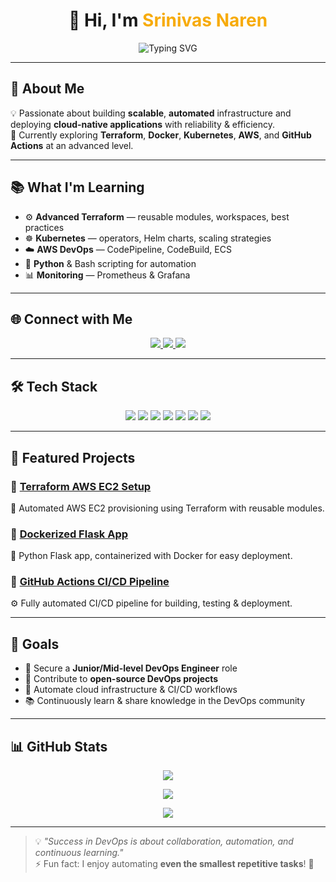 <h1 align="center">👋 Hi, I'm <span style="color:#F7AB0A;">Srinivas Naren</span></h1>

<p align="center">
  <img src="https://readme-typing-svg.demolab.com?font=Fira+Code&size=22&pause=1000&color=F7AB0A&width=500&lines=Aspiring+DevOps+Engineer;Infrastructure+as+Code+%7C+CI%2FCD;Cloud+Enthusiast+%7C+Automation+Lover" alt="Typing SVG" />
</p>

---

## 🚀 About Me  

💡 Passionate about building **scalable**, **automated** infrastructure and deploying **cloud-native applications** with reliability & efficiency.  
🌱 Currently exploring **Terraform**, **Docker**, **Kubernetes**, **AWS**, and **GitHub Actions** at an advanced level.  

---

## 📚 What I'm Learning  

- ⚙️ **Advanced Terraform** — reusable modules, workspaces, best practices  
- ☸️ **Kubernetes** — operators, Helm charts, scaling strategies  
- ☁️ **AWS DevOps** — CodePipeline, CodeBuild, ECS  
- 🐍 **Python** & Bash scripting for automation  
- 📊 **Monitoring** — Prometheus & Grafana

---

## 🌐 Connect with Me  

<p align="center">
  <a href="https://linkedin.com/in/srinivas-naren-vemgal-7801571ab" target="_blank">
    <img src="https://img.shields.io/badge/LinkedIn-%230A66C2.svg?&style=for-the-badge&logo=linkedin&logoColor=white" />
  </a>
  <a href="https://github.com/SrinivasNaren" target="_blank">
    <img src="https://img.shields.io/badge/GitHub-%23181717.svg?&style=for-the-badge&logo=github&logoColor=white" />
  </a>
  <a href="mailto:srinivasnaren007@gmail.com" target="_blank">
    <img src="https://img.shields.io/badge/Email-%23D14836.svg?&style=for-the-badge&logo=gmail&logoColor=white" />
  </a>
</p>

---

## 🛠️ Tech Stack  

<p align="center">
  <img src="https://img.shields.io/badge/Docker-2496ED?style=for-the-badge&logo=docker&logoColor=white" />
  <img src="https://img.shields.io/badge/Terraform-7B42BC?style=for-the-badge&logo=terraform&logoColor=white" />
  <img src="https://img.shields.io/badge/AWS-232F3E?style=for-the-badge&logo=amazonaws&logoColor=white" />
  <img src="https://img.shields.io/badge/Kubernetes-326CE5?style=for-the-badge&logo=kubernetes&logoColor=white" />
  <img src="https://img.shields.io/badge/GitHub_Actions-2088FF?style=for-the-badge&logo=githubactions&logoColor=white" />
  <img src="https://img.shields.io/badge/Linux-FCC624?style=for-the-badge&logo=linux&logoColor=black" />
  <img src="https://img.shields.io/badge/Python-3776AB?style=for-the-badge&logo=python&logoColor=white" />
</p>

---

## 📂 Featured Projects  

### 🔹 [Terraform AWS EC2 Setup](https://github.com/SrinivasNaren/terraform-aws-ec2)  
🚀 Automated AWS EC2 provisioning using Terraform with reusable modules.

### 🔹 [Dockerized Flask App](https://github.com/SrinivasNaren/dockerized-flask-app)  
🐳 Python Flask app, containerized with Docker for easy deployment.

### 🔹 [GitHub Actions CI/CD Pipeline](https://github.com/SrinivasNaren/github-actions-cicd)  
⚙️ Fully automated CI/CD pipeline for building, testing & deployment.

---

## 🎯 Goals  

- 🎯 Secure a **Junior/Mid-level DevOps Engineer** role  
- 🤝 Contribute to **open-source DevOps projects**  
- 🔄 Automate cloud infrastructure & CI/CD workflows  
- 📚 Continuously learn & share knowledge in the DevOps community  

---

## 📊 GitHub Stats  

<p align="center">
  <img src="https://github-readme-stats.vercel.app/api?username=SrinivasNaren&show_icons=true&theme=radical&count_private=true&include_all_commits=true" />
</p>

<p align="center">
  <img src="https://github-readme-stats.vercel.app/api/top-langs/?username=SrinivasNaren&layout=compact&theme=radical" />
</p>

<p align="center">
  <img src="https://github-profile-trophy.vercel.app/?username=SrinivasNaren&theme=radical&no-frame=true&row=1&column=6" />
</p>

---

> 💡 _"Success in DevOps is about collaboration, automation, and continuous learning."_  
⚡ Fun fact: I enjoy automating **even the smallest repetitive tasks**! 🚀
